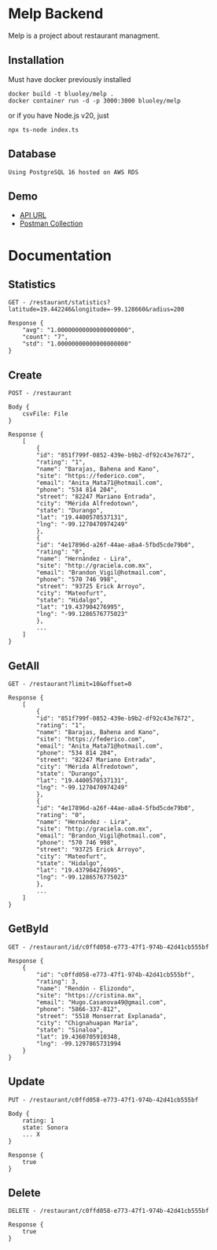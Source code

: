 # Melp Backend

Melp is a project about restaurant managment.

## Installation
Must have docker previously installed

    docker build -t bluoley/melp .
    docker container run -d -p 3000:3000 bluoley/melp

or if you have Node.js v20, just

    npx ts-node index.ts

## Database
    Using PostgreSQL 16 hosted on AWS RDS

## Demo
- [API URL](https://melp-back-350637d82aa7.herokuapp.com/)
- [Postman Collection](https://www.postman.com/bluoley/workspace/test/collection/29465272-68b26983-6e1e-456e-b88d-ce50549f66d2?action=share&creator=29465272)

# Documentation

## Statistics

    GET - /restaurant/statistics?latitude=19.442246&longitude=-99.128660&radius=200

    Response {
        "avg": "1.00000000000000000000",
        "count": "7",
        "std": "1.00000000000000000000"
    }

## Create
    POST - /restaurant
    
    Body {
        csvFile: File
    }

    Response {
        [
            {
            "id": "851f799f-0852-439e-b9b2-df92c43e7672",
            "rating": "1",
            "name": "Barajas, Bahena and Kano",
            "site": "https://federico.com",
            "email": "Anita_Mata71@hotmail.com",
            "phone": "534 814 204",
            "street": "82247 Mariano Entrada",
            "city": "Mérida Alfredotown",
            "state": "Durango",
            "lat": "19.4400570537131",
            "lng": "-99.1270470974249"
            },
            {
            "id": "4e17896d-a26f-44ae-a8a4-5fbd5cde79b0",
            "rating": "0",
            "name": "Hernández - Lira",
            "site": "http://graciela.com.mx",
            "email": "Brandon_Vigil@hotmail.com",
            "phone": "570 746 998",
            "street": "93725 Erick Arroyo",
            "city": "Mateofurt",
            "state": "Hidalgo",
            "lat": "19.437904276995",
            "lng": "-99.1286576775023"
            },
            ...
        ]
    }

## GetAll
    GET - /restaurant?limit=10&offset=0

    Response {
        [
            {
            "id": "851f799f-0852-439e-b9b2-df92c43e7672",
            "rating": "1",
            "name": "Barajas, Bahena and Kano",
            "site": "https://federico.com",
            "email": "Anita_Mata71@hotmail.com",
            "phone": "534 814 204",
            "street": "82247 Mariano Entrada",
            "city": "Mérida Alfredotown",
            "state": "Durango",
            "lat": "19.4400570537131",
            "lng": "-99.1270470974249"
            },
            {
            "id": "4e17896d-a26f-44ae-a8a4-5fbd5cde79b0",
            "rating": "0",
            "name": "Hernández - Lira",
            "site": "http://graciela.com.mx",
            "email": "Brandon_Vigil@hotmail.com",
            "phone": "570 746 998",
            "street": "93725 Erick Arroyo",
            "city": "Mateofurt",
            "state": "Hidalgo",
            "lat": "19.437904276995",
            "lng": "-99.1286576775023"
            },
            ...
        ]
    }

## GetById

    GET - /restaurant/id/c0ffd058-e773-47f1-974b-42d41cb555bf

    Response {
        {
            "id": "c0ffd058-e773-47f1-974b-42d41cb555bf",
            "rating": 3,
            "name": "Rendón - Elizondo",
            "site": "https://cristina.mx",
            "email": "Hugo.Casanova49@gmail.com",
            "phone": "5866-337-812",
            "street": "5518 Monserrat Explanada",
            "city": "Chignahuapan María",
            "state": "Sinaloa",
            "lat": 19.4360705910348,
            "lng": -99.1297865731994
        }       
    }

## Update

    PUT - /restaurant/c0ffd058-e773-47f1-974b-42d41cb555bf

    Body {
        rating: 1
        state: Sonora
        ... X
    }

    Response {
        true
    }

## Delete

    DELETE - /restaurant/c0ffd058-e773-47f1-974b-42d41cb555bf

    Response {
        true
    }
